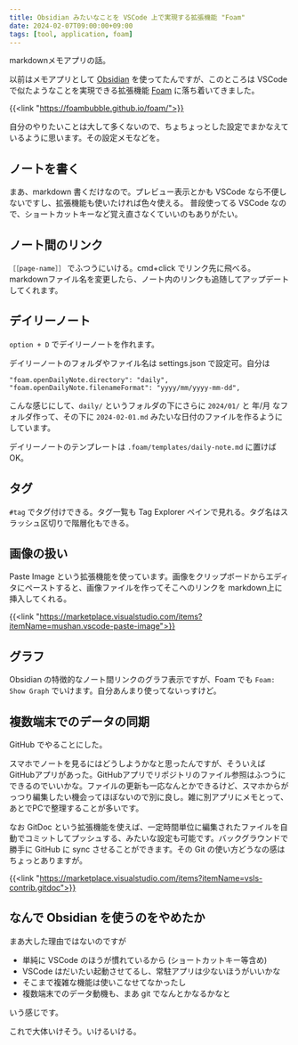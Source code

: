 ```yaml
---
title: Obsidian みたいなことを VSCode 上で実現する拡張機能 "Foam"
date: 2024-02-07T09:00:00+09:00
tags: [tool, application, foam]
---
```


markdownメモアプリの話。

以前はメモアプリとして [Obsidian](https://obsidian.md/) を使ってたんですが、このところは VSCode で似たようなことを実現できる拡張機能 [Foam](https://foambubble.github.io/foam/) に落ち着いてきました。

{{<link "https://foambubble.github.io/foam/">}}

自分のやりたいことは大して多くないので、ちょちょっとした設定でまかなえているように思います。その設定メモなどを。

## ノートを書く

まあ、markdown 書くだけなので。プレビュー表示とかも VSCode なら不便しないですし、拡張機能も使いたければ色々使える。
普段使ってる VSCode なので、ショートカットキーなど覚え直さなくていいのもありがたい。

## ノート間のリンク

`［［page-name］］` でふつうにいける。cmd+click でリンク先に飛べる。markdownファイル名を変更したら、ノート内のリンクも追随してアップデートしてくれます。

## デイリーノート

`option + D` でデイリーノートを作れます。

デイリーノートのフォルダやファイル名は settings.json で設定可。自分は

```
"foam.openDailyNote.directory": "daily",
"foam.openDailyNote.filenameFormat": "yyyy/mm/yyyy-mm-dd",
```

こんな感じにして、`daily/` というフォルダの下にさらに `2024/01/` と 年/月 なフォルダ作って、その下に `2024-02-01.md` みたいな日付のファイルを作るようにしています。

デイリーノートのテンプレートは `.foam/templates/daily-note.md` に置けばOK。

## タグ

`#tag` でタグ付けできる。タグ一覧も Tag Explorer ペインで見れる。タグ名はスラッシュ区切りで階層化もできる。

## 画像の扱い

Paste Image という拡張機能を使っています。画像をクリップボードからエディタにペーストすると、画像ファイルを作ってそこへのリンクを markdown上に挿入してくれる。

{{<link "https://marketplace.visualstudio.com/items?itemName=mushan.vscode-paste-image">}}

## グラフ

Obsidian の特徴的なノート間リンクのグラフ表示ですが、Foam でも `Foam: Show Graph` でいけます。自分あんまり使ってないっすけど。

## 複数端末でのデータの同期

GitHub でやることにした。

スマホでノートを見るにはどうしようかなと思ったんですが、そういえば GitHubアプリがあった。GitHubアプリでリポジトリのファイル参照はふつうにできるのでいいかな。ファイルの更新も一応なんとかできるけど、スマホからがっつり編集したい機会ってほぼないので別に良し。雑に別アプリにメモとって、あとでPCで整理することが多いです。

なお GitDoc という拡張機能を使えば、一定時間単位に編集されたファイルを自動でコミットしてプッシュする、みたいな設定も可能です。バックグラウンドで勝手に GitHub に sync させることができます。その Git の使い方どうなの感はちょっとありますが。

{{<link "https://marketplace.visualstudio.com/items?itemName=vsls-contrib.gitdoc">}}

## なんで Obsidian を使うのをやめたか

まあ大した理由ではないのですが

- 単純に VSCode のほうが慣れているから (ショートカットキー等含め)
- VSCode はだいたい起動させてるし、常駐アプリは少ないほうがいいかな
- そこまで複雑な機能は使いこなせてなかったし
- 複数端末でのデータ動機も、まあ git でなんとかなるかなと

いう感じです。

これで大体いけそう。いけるいける。
